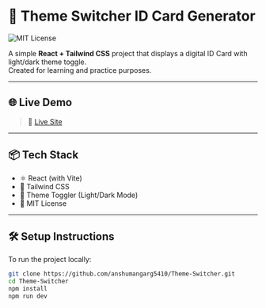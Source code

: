 # 🪪 Theme Switcher ID Card Generator

![MIT License](https://img.shields.io/badge/License-MIT-green.svg)

A simple **React + Tailwind CSS** project that displays a digital ID Card with light/dark theme toggle.  
Created for learning and practice purposes.

---

## 🌐 Live Demo

> 🚀 [Live Site](https://anshumangarg5410.github.io/Theme-Switcher)  

---

## 📦 Tech Stack

- ⚛️ React (with Vite)
- 🎨 Tailwind CSS
- 🌙 Theme Toggler (Light/Dark Mode)
- 📄 MIT License

---

## 🛠️ Setup Instructions

To run the project locally:

```bash
git clone https://github.com/anshumangarg5410/Theme-Switcher.git
cd Theme-Switcher
npm install
npm run dev